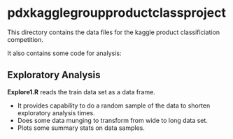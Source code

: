 # pdxkagglegroupproductclassproject

This directory contains the data files for the kaggle product classificiation competition.

It also contains some code for analysis:  

## Exploratory Analysis
__Explore1.R__ reads the train data set as a data frame. 
- It provides capability to do a random sample of the data to shorten exploratory analysis times. 
- Does some data munging to transform from wide to long data set.  
- Plots some summary stats on data samples.    
